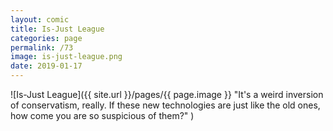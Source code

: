 ```yaml
---
layout: comic
title: Is-Just League
categories: page
permalink: /73
image: is-just-league.png
date: 2019-01-17
---
```


![Is-Just League]({{ site.url }}/pages/{{ page.image }} "It's a weird inversion of conservatism, really. If these new technologies are just like the old ones, how come you are so suspicious of them?" )